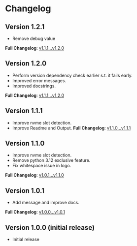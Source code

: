 # Changelog
## Version 1.2.1
- Remove debug value

**Full Changelog**: [v1.1.1...v1.2.0](https://github.com/not-a-feature/wd_fw_update/compare/v1.2.0...v1.2.1)

## Version 1.2.0
- Perform version dependency check earlier s.t. it fails early.
- Improved error messages.
- Improved docstrings.

**Full Changelog**: [v1.1.1...v1.2.0](https://github.com/not-a-feature/wd_fw_update/compare/v1.1.1...v1.2.0)

## Version 1.1.1
- Improve nvme slot detection.
- Improve Readme and Output.
**Full Changelog**: [v1.1.0...v1.1.1](https://github.com/not-a-feature/wd_fw_update/compare/v1.1.0...v1.1.1)

## Version 1.1.0
- Improve nvme slot detection.
- Remove python 3.12 exclusive feature.
- Fix whitespace issue in logo.

**Full Changelog**: [v1.0.1...v1.1.0](https://github.com/not-a-feature/wd_fw_update/compare/v1.0.1...v1.1.0)

## Version 1.0.1
- Add message and improve docs.

**Full Changelog**: [v1.0.0...v1.0.1](https://github.com/not-a-feature/wd_fw_update/compare/v1.0.0...v1.0.1)

## Version 1.0.0 (initial release)

- Initial release

